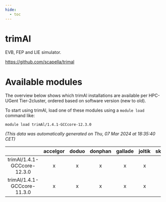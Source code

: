 ```yaml
---
hide:
  - toc
---
```


trimAl
======


EVB, FEP and LIE simulator.

https://github.com/scapella/trimal
# Available modules


The overview below shows which trimAl installations are available per HPC-UGent Tier-2cluster, ordered based on software version (new to old).

To start using trimAl, load one of these modules using a `module load` command like:

```shell
module load trimAl/1.4.1-GCCcore-12.3.0
```

*(This data was automatically generated on Thu, 07 Mar 2024 at 18:35:40 CET)*  

| |accelgor|doduo|donphan|gallade|joltik|skitty|
| :---: | :---: | :---: | :---: | :---: | :---: | :---: |
|trimAl/1.4.1-GCCcore-12.3.0|x|x|x|x|x|x|
|trimAl/1.4.1-GCCcore-11.3.0|x|x|x|x|x|x|
